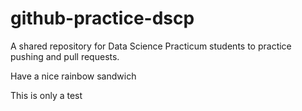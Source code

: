 
















# github-practice-dscp
A shared repository for Data Science Practicum students to practice pushing and pull requests.

Have a nice rainbow sandwich


This is only a test
